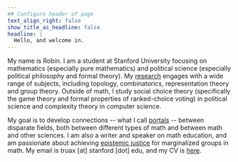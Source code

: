 ```yaml
---
## Configure header of page
text_align_right: false
show_title_as_headline: false
headline: |
  Hello, and welcome in.
---
```


<!-- this is a subheadline -->
My name is Robin. I am a student at Stanford University focusing on mathematics (especially pure mathematics) and political science (especially political philosophy and formal theory). My [research](/papers/) engages with a wide range of subjects, including topology, combinatorics, representation theory and group theory. Outside of math, I study social choice theory (specifically the game theory and formal properties of ranked-choice voting) in political science and complexity theory in computer science. 

My goal is to develop connections -- what I call [portals](/blog/what-is-a-portal/) -- between disparate fields, both between different types of math and between math and other sciences. I am also a writer and speaker on math education, and am passionate about achieving [epistemic justice](/blog/epistemic-justice/) for marginalized groups in math. My email is truax [at] stanford [dot] edu, and my CV is [here](cv.pdf).